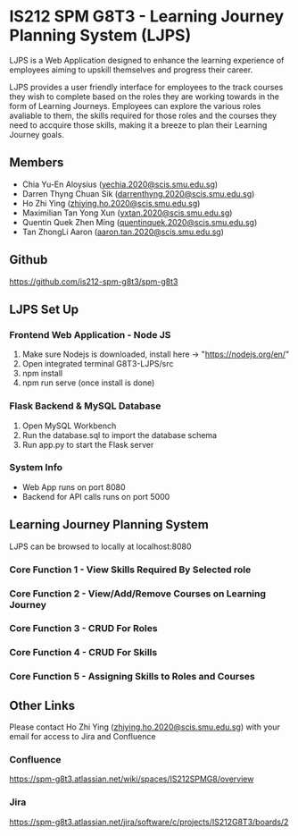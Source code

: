 # IS212 SPM G8T3 - Learning Journey Planning System (LJPS)
LJPS is a Web Application designed to enhance the learning experience of employees aiming to upskill themselves and progress their career. 

LJPS provides a user friendly interface for employees to the track courses they wish to complete based on the roles they are working towards in the form of Learning Journeys. Employees can explore the various roles avaliable to them, the skills required for those roles and the courses they need to accquire those skills, making it a breeze to plan their Learning Journey goals.

## Members
- Chia Yu-En Aloysius (yechia.2020@scis.smu.edu.sg)
- Darren Thyng Chuan Sik (darrenthyng.2020@scis.smu.edu.sg)
- Ho Zhi Ying (zhiying.ho.2020@scis.smu.edu.sg)
- Maximilian Tan Yong Xun (yxtan.2020@scis.smu.edu.sg)
- Quentin Quek Zhen Ming (quentinquek.2020@scis.smu.edu.sg)
- Tan ZhongLi Aaron (aaron.tan.2020@scis.smu.edu.sg)

## Github
https://github.com/is212-spm-g8t3/spm-g8t3

## LJPS Set Up
### Frontend Web Application - Node JS
1. Make sure Nodejs is downloaded, install here -> "https://nodejs.org/en/"
2. Open integrated terminal G8T3-LJPS/src
3. npm install
4. npm run serve (once install is done)

### Flask Backend & MySQL Database
1. Open MySQL Workbench
2. Run the database.sql to import the database schema
3. Run app.py to start the Flask server

### System Info
- Web App runs on port 8080
- Backend for API calls runs on port 5000

## Learning Journey Planning System
LJPS can be browsed to locally at localhost:8080
### Core Function 1 - View Skills Required By Selected role
### Core Function 2 - View/Add/Remove Courses on Learning Journey
### Core Function 3 - CRUD For Roles
### Core Function 4 - CRUD For Skills
### Core Function 5 - Assigning Skills to Roles and Courses

## Other Links
Please contact Ho Zhi Ying (zhiying.ho.2020@scis.smu.edu.sg) with your email for access to Jira and Confluence
### Confluence
https://spm-g8t3.atlassian.net/wiki/spaces/IS212SPMG8/overview
### Jira
https://spm-g8t3.atlassian.net/jira/software/c/projects/IS212G8T3/boards/2
